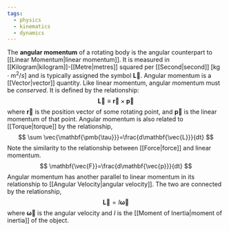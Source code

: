 ```yaml
---
tags:
  - physics
  - kinematics
  - dynamics
---
```

The **angular momentum** of a rotating body is the angular counterpart to [[Linear Momentum|linear momentum]]. It is measured in [[Kilogram|kilogram]]-[[Metre|metres]] squared per [[Second|second]] $[\text{kg}\cdot \text{m}^2/s]$ and is typically assigned the symbol $\mathbf{\vec{L}}$. Angular momentum is a [[Vector|vector]] quantity. Like linear momentum, angular momentum must be *conserved*. It is defined by the relationship:
$$
\mathbf{\vec{L}}\equiv \mathbf{\vec{r}}\times \mathbf{\vec{p}}
$$
where $\mathbf{\vec{r}}$ is the position vector of some rotating point, and $\mathbf{\vec{p}}$ is the linear momentum of that point. Angular momentum is also related to [[Torque|torque]] by the relationship,
$$
\sum \vec{\mathbf{\pmb{\tau}}}=\frac{d\mathbf{\vec{L}}}{dt}
$$
Note the similarity to the relationship between [[Force|force]] and linear momentum.
$$
\mathbf{\vec{F}}=\frac{d\mathbf{\vec{p}}}{dt}
$$
Angular momentum has another parallel to linear momentum in its relationship to [[Angular Velocity|angular velocity]]. The two are connected by the relationship,
$$
\mathbf{\vec{L}}=I\pmb{\vec{\omega}}
$$
where $\pmb{\vec{\omega}}$ is the angular velocity and $I$ is the [[Moment of Inertia|moment of inertia]] of the object.
